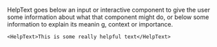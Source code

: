 HelpText goes below an input or interactive component to give the user some information about what
that component might do, or below some information to explain its meanin  g, context or importance.

```
<HelpText>This is some really helpful text</HelpText>
```
